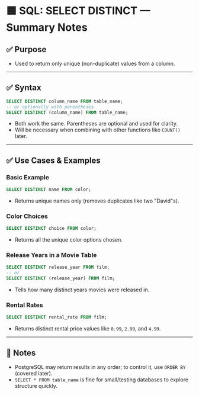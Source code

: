 # 🟦 SQL: SELECT DISTINCT — Summary Notes

## ✅ Purpose

- Used to return only unique (non-duplicate) values from a column.

---

## ✅ Syntax

```sql
SELECT DISTINCT column_name FROM table_name;
-- or optionally with parentheses
SELECT DISTINCT (column_name) FROM table_name;
```

- Both work the same. Parentheses are optional and used for clarity.
- Will be necessary when combining with other functions like `COUNT()` later.

---

## ✅ Use Cases & Examples

### Basic Example

```sql
SELECT DISTINCT name FROM color;
```
- Returns unique names only (removes duplicates like two "David"s).

### Color Choices

```sql
SELECT DISTINCT choice FROM color;
```
- Returns all the unique color options chosen.

### Release Years in a Movie Table

```sql
SELECT DISTINCT release_year FROM film;
-- or
SELECT DISTINCT (release_year) FROM film;
```
- Tells how many distinct years movies were released in.

### Rental Rates

```sql
SELECT DISTINCT rental_rate FROM film;
```
- Returns distinct rental price values like `0.99`, `2.99`, and `4.99`.

---

## 📝 Notes

- PostgreSQL may return results in any order; to control it, use `ORDER BY` (covered later).
- `SELECT * FROM table_name` is fine for small/testing databases to explore structure quickly.